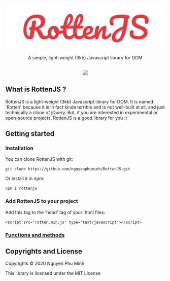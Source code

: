 <div align="center">
	<img src='assets/logo.png'/>
	<br/>
	<p>A simple, light-weight (3kb) Javascript library for DOM</p>
	<br/>
	<a href="https://github.com/nguyenphuminh/rottenjs/blob/master/LICENSE.md"><img src="https://img.shields.io/badge/license-MIT-blue.svg"/></a>
</div>

## What is RottenJS ?
RottenJS is a light-weight (3kb) Javascript library for DOM. It is named 'Rotten' because it is in fact kinda terrible and is not well-built at all, and just technically a clone of jQuery. But, if you are interested in experimental or open-source projects, RottenJS is a good library for you :)

## Getting started
### Installation
You can clone RottenJS with git:

	git clone https://github.com/nguyenphuminh/RottenJS.git

Or install it in npm:

	npm i rottenjs

### Add RottenJS to your project
Add this tag to the 'head' tag of your .html files:

	<script src='rotten.min.js' type='text/javascript'></script>

### [Functions and methods](DOCUMENTATION.md)

## Copyrights and License
Copyrights © 2020 Nguyen Phu Minh

This library is licensed under the MIT License
